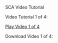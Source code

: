 
SCA Video Tutorial

Video Tutorial 1 of 4:

[Play Video 1 of 4](http://web29.streamhoster.com/memecentric/sca/shared%20contacts%20admin%20-%20video%20tutorial1.mp4 "SCA Video Tutorial - 1 of 4")

Download Video 1 of 4: 

